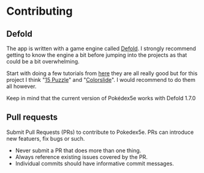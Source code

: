 # Contributing


## Defold
The app is written with a game engine called [Defold](https://defold.com/). I strongly recommend getting to know the engine a bit before jumping into the projects as that could be a bit overwhelming.

Start with doing a few tutorials from [here](https://defold.com/tutorials/getting-started/) they are all really good but for this project I think "[15 Puzzle](https://defold.com/tutorials/15-puzzle/)" and "[Colorslide](https://defold.com/tutorials/colorslide/)". I would recommend to do them all however.

Keep in mind that the current version of Pokédex5e works with Defold 1.7.0

## Pull requests
Submit Pull Requests (PRs) to contribute to Pokedex5e. PRs can introduce new featuers, fix bugs or such.

* Never submit a PR that does more than one thing.
* Always reference existing issues covered by the PR.
* Individual commits should have informative commit messages.
